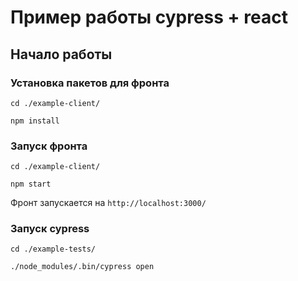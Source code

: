 # Пример работы cypress + react

## Начало работы

### Установка пакетов для фронта
`cd ./example-client/`

`npm install`

### Запуск фронта

`cd ./example-client/`

`npm start`

Фронт запускается на `http://localhost:3000/`

### Запуск cypress

`cd ./example-tests/`

`./node_modules/.bin/cypress open`
